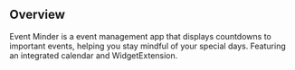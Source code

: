 ## Overview
Event Minder is a event management app that displays countdowns to important events, helping you stay mindful of your special days. Featuring an integrated calendar and WidgetExtension.
